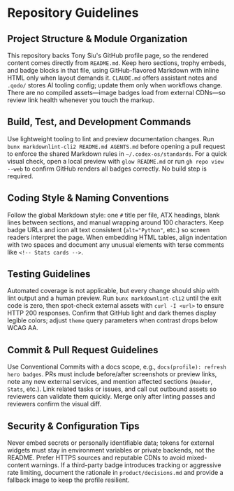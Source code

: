 # Repository Guidelines

## Project Structure & Module Organization
This repository backs Tony Siu's GitHub profile page, so the rendered content comes directly from `README.md`. Keep hero sections, trophy embeds, and badge blocks in that file, using GitHub-flavored Markdown with inline HTML only when layout demands it. `CLAUDE.md` offers assistant notes and `.qodo/` stores AI tooling config; update them only when workflows change. There are no compiled assets—image badges load from external CDNs—so review link health whenever you touch the markup.

## Build, Test, and Development Commands
Use lightweight tooling to lint and preview documentation changes. Run `bunx markdownlint-cli2 README.md AGENTS.md` before opening a pull request to enforce the shared Markdown rules in `~/.codex-os/standards`. For a quick visual check, open a local preview with `glow README.md` or run `gh repo view --web` to confirm GitHub renders all badges correctly. No build step is required.

## Coding Style & Naming Conventions
Follow the global Markdown style: one `#` title per file, ATX headings, blank lines between sections, and manual wrapping around 100 characters. Keep badge URLs and icon alt text consistent (`alt="Python"`, etc.) so screen readers interpret the page. When embedding HTML tables, align indentation with two spaces and document any unusual elements with terse comments like `<!-- Stats cards -->`.

## Testing Guidelines
Automated coverage is not applicable, but every change should ship with lint output and a human preview. Run `bunx markdownlint-cli2` until the exit code is zero, then spot-check external assets with `curl -I <url>` to ensure HTTP 200 responses. Confirm that GitHub light and dark themes display legible colors; adjust `theme` query parameters when contrast drops below WCAG AA.

## Commit & Pull Request Guidelines
Use Conventional Commits with a docs scope, e.g., `docs(profile): refresh hero badges`. PRs must include before/after screenshots or preview links, note any new external services, and mention affected sections (`Header`, `Stats`, etc.). Link related tasks or issues, and call out outbound assets so reviewers can validate them quickly. Merge only after linting passes and reviewers confirm the visual diff.

## Security & Configuration Tips
Never embed secrets or personally identifiable data; tokens for external widgets must stay in environment variables or private backends, not the README. Prefer HTTPS sources and reputable CDNs to avoid mixed-content warnings. If a third-party badge introduces tracking or aggressive rate limiting, document the rationale in `product/decisions.md` and provide a fallback image to keep the profile resilient.
